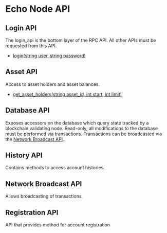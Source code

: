 # Echo Node API

## Login API

The login\_api is the bottom layer of the RPC API. All other APIs must be requested from this API.

* [login\(string user, string password\)](login-api.md#login-string-user-string-password)

## Asset API

Access to asset holders and asset balances.

* [get_asset_holders\(string asset_id, int start, int limit\)](asset-api.md#login-string-user-string-password)

## Database API

Exposes accessors on the database which query state tracked by a blockchain validating node. Read-only, all modifications to the database must be performed via transactions. Transactions can be broadcasted via the [Network Broadcast API](https://github.com/echoprotocol/echowiki/tree/a51e885cd5991f21faeb47fe2b5ec57e52b12b99/api-reference/echo-node-api/network-broadcast-api.md).

## History API

Contains methods to access account histories.

## Network Broadcast API

Allows broadcasting of transactions.

## Registration API

API that provides method for account registration

